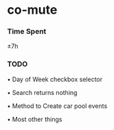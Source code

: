 # co-mute

### Time Spent

±7h

### TODO

•	Day of Week checkbox selector

•	Search returns nothing

•	Method to Create car pool events

•	Most other things
